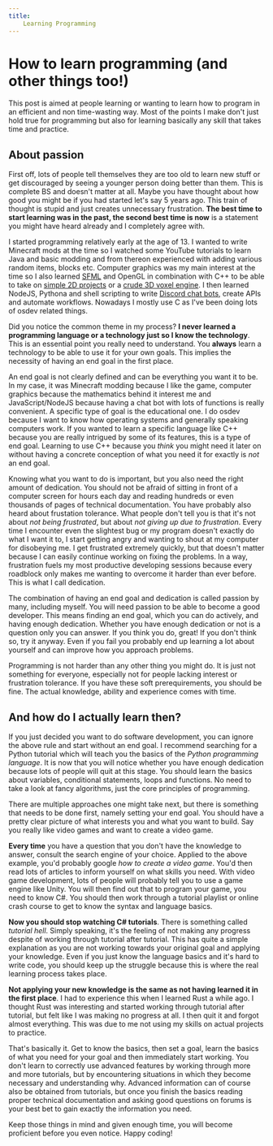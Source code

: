```yaml
---
title:
    Learning Programming
---
```


# How to learn programming (and other things too!)

This post is aimed at people learning or wanting to learn how to program in an
efficient and non time-wasting way. Most of the points I make don't just hold true
for programming but also for learning basically any skill that takes time and practice.

## About passion

First off, lots of people tell themselves they are too old to learn new stuff or
get discouraged by seeing a younger person doing better than them. This is
complete BS and doesn't matter at all. Maybe you have thought about how good you
might be if you had started let's say 5 years ago. This train of thought is stupid
and just creates unnecessary frustration. **The best time to start learning was
in the past, the second best time is now** is a statement you might have heard already
and I completely agree with.

I started programming relatively early at the age of 13. I wanted to write
Minecraft mods at the time so I watched some YouTube tutorials to learn Java and
basic modding and from thereon experienced with adding various random items,
blocks etc. Computer graphics was my main interest at the time so I also learned
[SFML](https://www.sfml-dev.org/) and OpenGL in combination with C++ to be able
to take on [simple 2D projects](https://github.com/Baseng0815/GameRemakes) or a
[crude 3D voxel engine](https://github.com/Baseng0815/VoxelGame). I then learned
NodeJS, Pythona and shell scripting to write [Discord chat bots](https://github.com/Baseng0815/HelmtraegerBot),
create APIs and automate workflows. Nowadays I mostly use C as I've been doing
lots of osdev related things.

Did you notice the common theme in my process? **I never learned a programming
language or a technology just so I know the technology**. This is an essential point
you really need to understand. You **always** learn a technology to be able to
use it for your own goals. This implies the necessity of having an end goal in the
first place.

An end goal is not clearly defined and can be everything you want it to be. In my
case, it was Minecraft modding because I like the game, computer graphics because
the mathematics behind it interest me and JavaScript/NodeJS because having a chat
bot with lots of functions is really convenient. A specific type of goal is the
educational one. I do osdev because I want to know how operating systems and generally
speaking computers work. If you wanted to learn a specific language like C++ because
you are really intrigued by some of its features, this is a type of end goal.
Learning to use C++ because you *think* you might need it later on without having
a concrete conception of what you need it for exactly is *not* an end goal.

Knowing what you want to do is important, but you also need the right amount of
dedication. You should not be afraid of sitting in front of a computer screen
for hours each day and reading hundreds or even thousands of pages of technical
documentation. You have probably also heard about frustation tolerance. What people
don't tell you is that it's not about *not being frustrated*, but about *not giving
up due to frustration*. Every time I encounter even the slightest bug or my program
doesn't exactly do what I want it to, I start getting angry and wanting to shout
at my computer for disobeying me. I get frustrated extremely quickly, but that doesn't
matter because I can easily continue working on fixing the problems. In a way,
frustration fuels my most productive developing sessions because every roadblock
only makes me wanting to overcome it harder than ever before. This is what I call
dedication.

The combination of having an end goal and dedication is called passion by many,
including myself. You will need passion to be able to become a good developer.
This means finding an end goal, which you can do actively, and having enough
dedication. Whether you have enough dedication or not is a question only you
can answer. If you think you do, great! If you don't think so, try it anyway.
Even if you fail you probably end up learning a lot about yourself and can improve
how you approach problems.

Programming is not harder than any other thing you might do. It is just not something
for everyone, especially not for people lacking interest or frustration tolerance.
If you have these soft prerequirements, you should be fine. The actual knowledge,
ability and experience comes with time.

## And how do I actually learn then?

If you just decided you want to do software development, you can ignore the above
rule and start without an end goal. I recommend searching for a Python tutorial
which will teach you the basics of the *Python programming language*. It is now
that you will notice whether you have enough dedication because lots of people will
quit at this stage. You should learn the basics about variables, conditional statements,
loops and functions. No need to take a look at fancy algorithms, just the core
principles of programming.

There are multiple approaches one might take next, but there is something that needs
to be done first, namely setting your end goal. You should have a pretty clear picture
of what interests you and what you want to build. Say you really like video games
and want to create a video game.

**Every time** you have a question that you don't have the knowledge to answer,
consult the search engine of your choice. Applied to the above example, you'd
probably google *how to create a video game*. You'd then read lots of articles to
inform yourself on what skills you need. With video game development, lots of
people will probably tell you to use a game engine like Unity. You will then find
out that to program your game, you need to know C#. You should then work through a
tutorial playlist or online crash course to get to know the syntax and language
basics.

**Now you should stop watching C# tutorials**. There is something called *tutorial hell*.
Simply speaking, it's the feeling of not making any progress despite of working
through tutorial after tutorial. This has quite a simple explanation as you are
not working towards your original goal and applying your knowledge. Even if you just
know the language basics and it's hard to write code, you should keep up the struggle
because this is where the real learning process takes place.

**Not applying your new knowledge is the same as not having learned it in the first place**.
I had to experience this when I learned Rust a while ago. I thought Rust was interesting
and started working through tutorial after tutorial, but felt like I was making no
progress at all. I then quit it and forgot almost everything. This was due to me
not using my skills on actual projects to practice.

That's basically it. Get to know the basics, then set a goal, learn the basics of
what you need for your goal and then immediately start working. You don't learn to
correctly use advanced features by working through more and more tutorials, but by
encountering situations in which they become necessary and understanding why.
Advanced information can of course also be obtained from tutorials, but once you
finish the basics reading proper technical documentation and asking good questions
on forums is your best bet to gain exactly the information you need.

Keep those things in mind and given enough time, you will become proficient before
you even notice. Happy coding!
